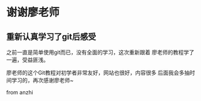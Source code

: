 # 谢谢廖老师
## 重新认真学习了git后感受
之前一直是简单使用git而已，没有全面的学习，这次重新跟着
廖老师的教程学了一遍，受益匪浅。

廖老师的这个Git教程对初学者非常友好，网站也很好，内容很多
后面我会多抽时间学习的，再次感谢廖老师~

from anzhi
